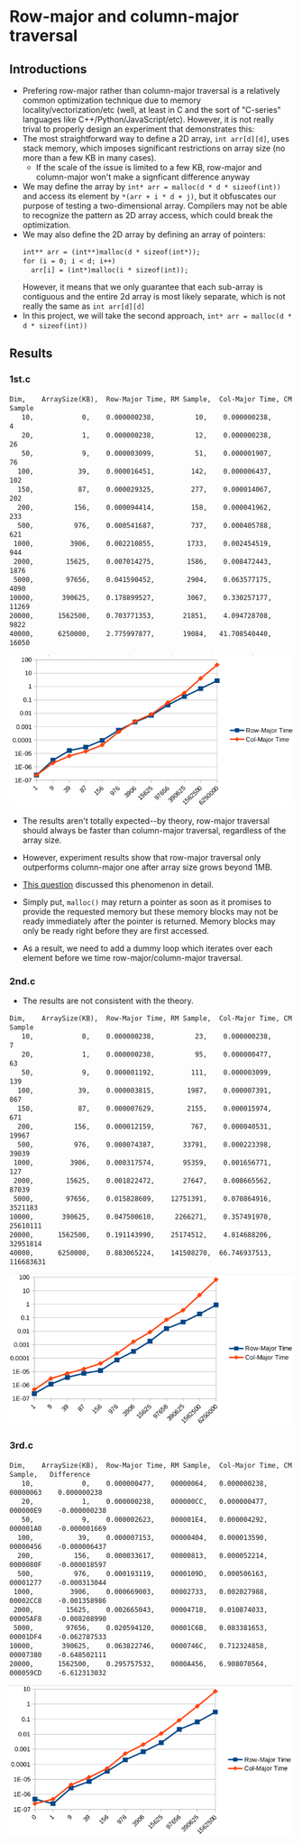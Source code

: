 # Row-major and column-major traversal


## Introductions

* Prefering row-major rather than column-major traversal is a relatively common optimization
technique due to memory locality/vectorization/etc (well, at least in C and the sort of "C-series"
languages like C++/Python/JavaScript/etc). However, it is not really trival to properly design
an experiment that demonstrates this:
* The most straightforward way to define a 2D array, `int arr[d][d]`, uses stack memory, which 
imposes significant restrictions on array size (no more than a few KB in many cases).
  * If the scale of the issue is limited to a few KB, row-major and column-major won't make a signficant difference
  anyway
* We may define the array by `int* arr = malloc(d * d * sizeof(int))` and access its element by `*(arr + i * d + j)`,
but it obfuscates our purpose of testing a two-dimensional array. Compilers may not be able to recognize the pattern as
2D array access, which could break the optimization.
* We may also define the 2D array by defining an array of pointers:
  ```
  int** arr = (int**)malloc(d * sizeof(int*));
  for (i = 0; i < d; i++)
    arr[i] = (int*)malloc(i * sizeof(int));
  ```
  However, it means that we only guarantee that each sub-array is contiguous and the entire 2d array is most likely
  separate, which is not really the same as `int arr[d][d]`
* In this project, we will take the second approach, `int* arr = malloc(d * d * sizeof(int))`

## Results

### 1st.c

```
Dim,	ArraySize(KB),	Row-Major Time,	RM Sample,	Col-Major Time,	CM Sample
   10,	          0,	0.000000238,	      10,	 0.000000238,	       4
   20,	          1,	0.000000238,	      12,	 0.000000238,	      26
   50,	          9,	0.000003099,	      51,	 0.000001907,	      76
  100,	         39,	0.000016451,	     142,	 0.000006437,	     102
  150,	         87,	0.000029325,	     277,	 0.000014067,	     202
  200,	        156,	0.000094414,	     158,	 0.000041962,	     233
  500,	        976,	0.000541687,	     737,	 0.000405788,	     621
 1000,	       3906,	0.002210855,	    1733,	 0.002454519,	     944
 2000,	      15625,	0.007014275,	    1586,	 0.008472443,	    1876
 5000,	      97656,	0.041590452,	    2904,	 0.063577175,	    4090
10000,	     390625,	0.178899527,	    3067,	 0.330257177,	   11269
20000,	    1562500,	0.703771353,	   21851,	 4.094728708,	    9822
40000,	    6250000,	2.775997877,	   19084,	41.708540440,	   16050
```

<img src="./1st.png">

* The results aren't totally expected--by theory, row-major traversal should always be faster than column-major
traversal, regardless of the array size.

* However, experiment results show that row-major traversal only outperforms
column-major one after array size grows beyond 1MB.

* [This question](https://stackoverflow.com/questions/73891330/why-column-major-traversal-is-actually-faster-than-row-major-traversal-when-2d-a?noredirect=1#comment130472635_73891330)
discussed this phenomenon in detail.

* Simply put, `malloc()` may return a pointer as soon as it promises to provide the requested memory but these memory
blocks may not be ready immediately after the pointer is returned. Memory blocks may only be ready right before they
are first accessed.

* As a result, we need to add a dummy loop which iterates over each element before we time row-major/column-major
traversal.

### 2nd.c

* The results are not consistent with the theory.

```
Dim,	ArraySize(KB),	Row-Major Time,	RM Sample,	Col-Major Time,	CM Sample
   10,	          0,	0.000000238,	      23,	 0.000000238,	        7
   20,	          1,	0.000000238,	      95,	 0.000000477,	       63
   50,	          9,	0.000001192,	     111,	 0.000003099,	      139
  100,	         39,	0.000003815,	    1987,	 0.000007391,	      867
  150,	         87,	0.000007629,	    2155,	 0.000015974,	      671
  200,	        156,	0.000012159,	     767,	 0.000040531,	    19967
  500,	        976,	0.000074387,	   33791,	 0.000223398,	    39039
 1000,	       3906,	0.000317574,	   95359,	 0.001656771,	      127
 2000,	      15625,	0.001822472,	   27647,	 0.008665562,	    87039
 5000,	      97656,	0.015828609,	12751391,	 0.070864916,	  3521183
10000,	     390625,	0.047500610,	 2266271,	 0.357491970,	 25610111
20000,	    1562500,	0.191143990,	25174512,	 4.814688206,	 32951814
40000,	    6250000,	0.883065224,	141508270,	66.746937513,	116683631
```

<img src="./2nd.png">


### 3rd.c

```
Dim,	ArraySize(KB),	Row-Major Time,	RM Sample,	Col-Major Time,	CM Sample,	 Difference
   10,	          0,	0.000000477,	00000064,	0.000000238,	00000063	0.000000238
   20,	          1,	0.000000238,	000000CC,	0.000000477,	000000E9	-0.000000238
   50,	          9,	0.000002623,	000001E4,	0.000004292,	000001A0	-0.000001669
  100,	         39,	0.000007153,	00000404,	0.000013590,	00000456	-0.000006437
  200,	        156,	0.000033617,	00000813,	0.000052214,	0000080F	-0.000018597
  500,	        976,	0.000193119,	0000109D,	0.000506163,	00001277	-0.000313044
 1000,	       3906,	0.000669003,	00002733,	0.002027988,	00002CC8	-0.001358986
 2000,	      15625,	0.002665043,	00004718,	0.010874033,	00005AF8	-0.008208990
 5000,	      97656,	0.020594120,	00001C6B,	0.083381653,	00001DF4	-0.062787533
10000,	     390625,	0.063822746,	0000746C,	0.712324858,	00007380	-0.648502111
20000,	    1562500,	0.295757532,	0000A456,	6.908070564,	000059CD	-6.612313032
```

<img src="./3rd.png">